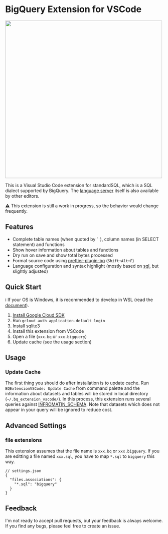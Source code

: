 # BigQuery Extension for VSCode
<img src="https://user-images.githubusercontent.com/26474260/128605753-b1596da9-eee2-4f84-b121-cda73d06aa19.png" width=500px>

This is a Visual Studio Code extension for standardSQL, which is a SQL dialect supported by BigQuery.
The [language server](https://github.com/dr666m1/bq-extension-vscode/tree/main/server) itself is also available by other editors.

⚠️ This extension is still a work in progress, so the behavior would change frequently.

## Features
- Complete table names (when quoted by `` ` `` ), column names (in SELECT statement) and functions
- Show hover information about tables and functions
- Dry run on save and show total bytes processed
- Format source code using [prettier-plugin-bq](https://github.com/dr666m1/prettier-plugin-bq) (`Shift+Alt+F`)
- Language configuration and syntax highlight (mostly based on [sql](https://github.com/microsoft/vscode/tree/main/extensions/sql), but slightly adjusted)

## Quick Start
ℹ️ If your OS is Windows, it is recommended to develop in WSL (read the [document](https://code.visualstudio.com/docs/remote/wsl)).
1. [Install Google Cloud SDK](https://cloud.google.com/sdk/docs/install)
2. Run `gcloud auth application-default login`
3. Install sqlite3
4. Install this extension from VSCode
5. Open a file (`xxx.bq` or `xxx.bigquery`)
6. Update cache (see the usage section)

## Usage
### Update Cache
The first thing you should do after installation is to update cache.
Run `BQExtensionVSCode: Update Cache` from command palette
and the information about datasets and tables will be stored in local directory (`~/.bq_extension_vscode/`).
In this process, this extension runs several queries against [INFROMATIN_SCHEMA](https://cloud.google.com/bigquery/docs/information-schema-intro).
Note that datasets which does not appear in your query will be ignored to reduce cost.

## Advanced Settings
### file extensions
This extension assumes that the file name is `xxx.bq` or `xxx.bigquery`.
If you are editting a file named `xxx.sql`, you have to map `*.sql` to `bigquery` this way.

```jsonc
// settings.json
{
  "files.associations": {
    "*.sql": "bigquery"
  }
}
```

## Feedback
I'm not ready to accept pull requests, but your feedback is always welcome.
If you find any bugs, please feel free to create an issue.
